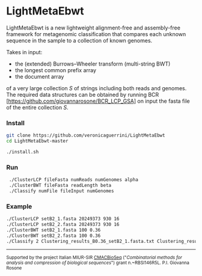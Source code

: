 # LightMetaEbwt 

LightMetaEbwt is a new lightweight alignment-free and assembly-free framework for metagenomic classification that compares each unknown sequence in the sample to a collection of known genomes.

Takes in input:
- the (extended) Burrows–Wheeler transform (multi-string BWT)
- the longest common prefix array 
- the document array 

of a very large collection *S* of strings including both reads and genomes. The required data structures can be obtained by running BCR [https://github.com/giovannarosone/BCR_LCP_GSA] on input the fasta file of the entire collection *S*.

### Install

```sh
git clone https://github.com/veronicaguerrini/LightMetaEbwt
cd LightMetaEbwt-master
```

```sh
./install.sh
```


### Run

```sh
 ./ClusterLCP fileFasta numReads numGenomes alpha
 ./ClusterBWT fileFasta readLength beta
 ./Classify numFile fileInput numGenomes
```

### Example
```sh
./ClusterLCP setB2_1.fasta 20249373 930 16
./ClusterLCP setB2_2.fasta 20249373 930 16
./ClusterBWT setB2_1.fasta 100 0.36
./ClusterBWT setB2_2.fasta 100 0.36
./Classify 2 Clustering_results_B0.36_setB2_1.fasta.txt Clustering_results_B0.36_setB2_2.fasta.txt 930
```


---
<small> Supported by the project Italian MIUR-SIR [CMACBioSeq][240fb5f5] ("_Combinatorial methods for analysis and compression of biological sequences_") grant n.~RBSI146R5L. P.I. Giovanna Rosone</small>

[240fb5f5]: http://pages.di.unipi.it/rosone/CMACBioSeq.html

